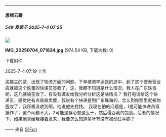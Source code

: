 ﻿
*****

####  思绪云骞  
##### 54#       发表于 2025-7-4 07:25

<img src="https://img.stage1st.com/forum/202507/04/071908zn8z1d3kzqmnjcao.jpg" referrerpolicy="no-referrer">

<strong>IMG_20250704_071824.jpg</strong> (974.54 KB, 下载次数: 0)

下载附件

2025-7-4 07:19 上传

买楼主的茶，出现了物流方面的问题。下单被顺丰运送的途中，到了这个安泰营业店就被这个姓董的快递员签收了，这，我都不知道是什么情况，我人在广东珠海呢，这几就被签收了。有没有谭友给我分析分析这是啥情况？
我打电话给这个快递员，感觉他有点装疯卖傻，我说有个快递是到广东珠海的，怎么到你那里就被你签收了，我压根没收到啊，他说他先找找。
我现在怕的问题是，1是可能快递员误操作了，这个问题不大，2可能是存心想这么干，然后侵吞我的包裹。后者的情况下，如果他真给我接着发来，我要怎么知道茶叶有没有被动过手脚？

—— 来自 [S1Fun](https://s1fun.koalcat.com)

